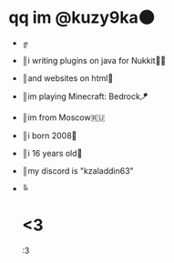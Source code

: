 # qq im @kuzy9ka🌑
- ╔ 
- ║i writing plugins on java for Nukkit🧑‍💻
- ║and websites on html🧸
- ║im playing Minecraft: Bedrock🪁
- ║im from Moscow🇷🇺
- ║i born 2008🎉
- ║i 16 years old🦋
- ║my discord is "kzaladdin63"
- ╚
  # <3

  :3
